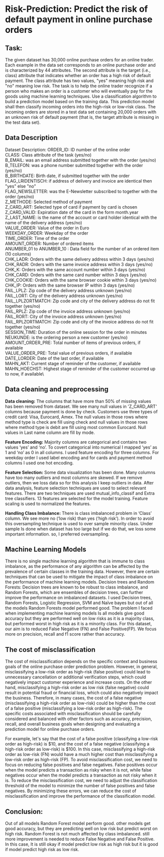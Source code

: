# Risk-Prediction: Predict the risk of default payment in online purchase orders
## Task: 
The given dataset has 30,000 online purchase orders for an online trader. Each example in the data set corresponds to an online purchase order and is characterized by 44 attributes. The second attribute is the target (i.e., class) attribute that indicates whether an order has a high risk of default payment. The class attribute has two values, "yes" meaning high risk and "no" meaning low risk. 
The task is to help the online trader recognize if a person who makes an order is a customer who will eventually pay for the goods using machine learning techniques. Use a classification algorithm to build a prediction model based on the training data. This prediction model shall then classify incoming orders into the high-risk or low-risk class. The incoming orders are stored in a test data set containing 20,000 orders with an unknown risk of default payment (that is, the target attribute is missing in the test data set). 

## Data Description
Dataset Description:
ORDER_ID:  ID number of the online order\
CLASS:  Class attribute of the task (yes/no)\
B_EMAIL: was an email address submitted together with the order (yes/no)\
B_TELEFON: was a phone number submitted together with the order (yes/no)\
B_BIRTHDATE: Birth date, if submitted together with the order\
FLAG_LRIDENTISCH:  if address of delivery and invoice are identical then "yes" else "no"\
FLAG_NEWSLETTER:  was the E-Newsletter subscribed to together with the order (yes/no)\
Z_METHODE:  Selected method of payment\
Z_CARD_ART:  Selected type of card if payment by card is chosen\
Z_CARD_VALID:  Expiration date of the card in the form month.year\
Z_LAST_NAME:  is the name of the account or card holder identical with the name of the delivery address (yes/no)\
VALUE_ORDER:   Value of the order in Euro\
WEEKDAY_ORDER:  Weekday of the order\
TIME_ORDER:   Time of the order\
AMOUNT_ORDER:  Number of ordered items\
ANUMBER_01 to ANUMBER_10 : Data field for the number of an ordered item (10 columns)\
CHK_LADR:  Orders with the same delivery address within 3 days (yes/no)\
CHK_RADR: Orders with the same invoice address within 3 days (yes/no)\
CHK_K:  Orders with the same account number within 3 days (yes/no)\
CHK_CARD: Orders with the same card number within 3 days (yes/no)\
CHK_COOKIE:  Orders with the same browser cookie within 3 days (yes/no)\
CHK_IP:  Orders with the same browser IP within 3 days (yes/no)\
FAIL_LPLZ:  Zip code of the delivery address unknown (yes/no)\
FAIL_LORT: City of the delivery address unknown (yes/no)\
FAIL_LPLZORTMATCH:  Zip code and city of the delivery address do not fit together (yes/no)\
FAIL_RPLZ:  Zip code of the invoice address unknown (yes/no)\
FAIL_RORT:  City of the invoice address unknown (yes/no)\
FAIL_RPLZORTMATCH:     Zip code and city of the invoice address do not fit together (yes/no)\
SESSION_TIME:  Duration of the online session for the order in minutes\
NEUKUNDE:  is the ordering person a new customer (yes/no)\
AMOUNT_ORDER_PRE:  Total number of items of previous orders, if available\
VALUE_ORDER_PRE:    Total value of previous orders, if available\
DATE_LORDER:  Date of the last order, if available\
MAHN_AKT:             Current stage of reminder of the customer, if available\
MAHN_HOECHST:  Highest stage of reminder of the customer occurred up to now, if available\

## Data cleaning and preprocessing
**Data cleaning:** 
The columns that have more than 50% of missing values has been removed from dataset. We see many null values in 'Z_CARD_ART' columns because payment is done by check. Customers use three types of credit card: Visa, Eurocard, Amex. The null values in those rows where method type is check are fill using check and null values in those rows where method type is debit are fill using most common Eurocard. Null values in Last name column are fill by mode.

**Feature Encoding:** Majority columns are categorical and contains two values ‘yes’ and ‘no’. To covert categorical into numerical I mapped ‘yes’ as 1 and ‘no’ as 0 in all columns. I used feature encoding for three columns. For weekday order I used label encoding and for cards and payment method columns I used one hot encoding. 

**Feature Selection:** Some data visualization has been done. Many columns have too many outliers and most columns are skewed. If we remove outliers, then we loss data so for this analysis I keep outliers in data. After data analysis, feature selection techniques are used to select relevant features. There are two techniques are used mutual_info_classif and Extra tree classifiers. 13 features are selected for the model training. Feature scaling is used to normalized the features. 

**Handling Class Imbalance:** There is class imbalanced problem in ‘Class’ column. We see more no (‘low risk) than yes (‘high risk’). In order to avoid this oversampling technique is used to over sample minority class. Under sample Is done when dataset has too large but if we do that, we loss some important information. so, I preferred oversampling.

## Machine Learning Models 

There is no single machine learning algorithm that is immune to class imbalance, as the performance of any algorithm can be affected by the prevalence of certain classes in the training data. However, there are certain techniques that can be used to mitigate the impact of class imbalance on the performance of machine learning models.
Decision trees and Random Forests: Decision trees are known to be robust to class imbalance, and Random Forests, which are ensembles of decision trees, can further improve the performance on imbalanced datasets.
I used Decision trees, Random Forests, Logistic Regression, SVM and Naïve bayes but out of all the models Random Forests model performed good. 
The problem I faced when implementing machine learning models Is all models give good accuracy but they are performed well on low risks as it is a majority class, but performed worst in high risk as it is a minority class. 
For this dataset, our aim is to reduced False Negative (FN) and False Positive(FP). We focus more on precision, recall and f1 score rather than accuracy.

## The cost of misclassification
The cost of misclassification depends on the specific context and business goals of the online purchase order prediction problem. However, in general, misclassifying a low-risk order as high-risk (false positive) could lead to unnecessary cancellation or additional verification steps, which could negatively impact customer experience and increase costs. On the other hand, misclassifying a high-risk order as low risk (false negative) could result in potential fraud or financial loss, which could also negatively impact the business.
Therefore, in many cases, the cost of a false negative (misclassifying a high-risk order as low-risk) could be higher than the cost of a false positive (misclassifying a low-risk order as high-risk). The specific costs associated with misclassification should be carefully considered and balanced with other factors such as accuracy, precision, recall, and overall business goals when designing and evaluating a prediction model for online purchase orders.

For example, let's say that the cost of a false positive (classifying a low-risk order as high-risk) is $10, and the cost of a false negative (classifying a high-risk order as low-risk) is $100. In this case, misclassifying a high-risk order as low-risk (FN) would have a much higher cost than misclassifying a low-risk order as high-risk (FP).
To avoid misclassification cost, we need to focus on reducing false positives and false negatives. False positives occur when the model predicts a transaction as risky when it is not, while false negatives occur when the model predicts a transaction as not risky when it is.
To reduce the misclassification cost, we need to adjust the classification threshold of the model to minimize the number of false positives and false negatives. By minimizing these errors, we can reduce the cost of misclassification and improve the performance of the classification model.

## Conclusion:
Out of all models Random Forest model perform good. other models get good accuracy, but they are predicting well on low risk but predict worst on high risk. Random Forest is not much affected by class imbalanced. still more improvement is needed to reduce False Negative and False Positive. In this
case, It is still okay if model predict low risk as high risk but it is good if model predict high risk as low risk.
